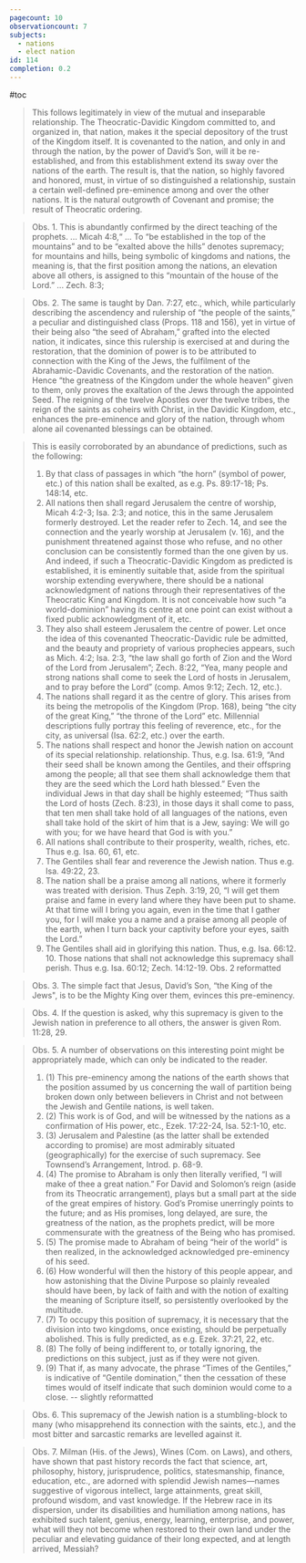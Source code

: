 ```yaml
---
pagecount: 10
observationcount: 7
subjects:
  - nations
  - elect nation
id: 114
completion: 0.2
---
```

#toc

>This follows legitimately in view of the mutual and inseparable relationship. The Theocratic-Davidic Kingdom committed to, and organized in, that nation, makes it the special depository of the trust of the Kingdom itself. It is covenanted to the nation, and only in and through the nation, by the power of David’s Son, will it be re-established, and from this establishment extend its sway over the nations of the earth. The result is, that the nation, so highly favored and honored, must, in virtue of so distinguished a relationship, sustain a certain well-defined pre-eminence among and over the other nations. It is the natural outgrowth of Covenant and promise; the result of Theocratic ordering.

>Obs. 1. This is abundantly confirmed by the direct teaching of the prophets.
>...
>Micah 4:8,“
>...
>To “be established in the top of the mountains” and to be “exalted above the hills” denotes supremacy; for mountains and hills, being symbolic of kingdoms and nations, the meaning is, that the first position among the nations, an elevation above all others, is assigned to this “mountain of the house of the Lord.”
>...
>Zech. 8:3;

>Obs. 2. The same is taught by Dan. 7:27, etc., which, while particularly describing the ascendency and rulership of “the people of the saints,” a peculiar and distinguished class (Props. 118 and 156), yet in virtue of their being also “the seed of Abraham,” grafted into the elected nation, it indicates, since this rulership is exercised at and during the restoration, that the dominion of power is to be attributed to connection with the King of the Jews, the fulfilment of the Abrahamic-Davidic Covenants, and the restoration of the nation. Hence “the greatness of the Kingdom under the whole heaven” given to them, only proves the exaltation of the Jews through the appointed Seed. The reigning of the twelve Apostles over the twelve tribes, the reign of the saints as coheirs with Christ, in the Davidic Kingdom, etc., enhances the pre-eminence and glory of the nation, through whom alone ail covenanted blessings can be obtained.

>This is easily corroborated by an abundance of predictions, such as the following: 
>1. By that class of passages in which “the horn” (symbol of power, etc.) of this nation shall be exalted, as e.g. Ps. 89:17-18; Ps. 148:14, etc. 
>2. All nations then shall regard Jerusalem the centre of worship, Micah 4:2-3; Isa. 2:3; and notice, this in the same Jerusalem formerly destroyed. Let the reader refer to Zech. 14, and see the connection and the yearly worship at Jerusalem (v. 16), and the punishment threatened against those who refuse, and no other conclusion can be consistently formed than the one given by us. And indeed, if such a Theocratic-Davidic Kingdom as predicted is established, it is eminently suitable that, aside from the spiritual worship extending everywhere, there should be a national acknowledgment of nations through their representatives of the Theocratic King and Kingdom. It is not conceivable how such “a world-dominion” having its centre at one point can exist without a fixed public acknowledgment of it, etc. 
>3. They also shall esteem Jerusalem the centre of power. Let once the idea of this covenanted Theocratic-Davidic rule be admitted, and the beauty and propriety of various prophecies appears, such as Mich. 4:2; Isa. 2:3, “the law shall go forth of Zion and the Word of the Lord from Jerusalem”; Zech. 8:22, “Yea, many people and strong nations shall come to seek the Lord of hosts in Jerusalem, and to pray before the Lord” (comp. Amos 9:12; Zech. 12, etc.). 
>4. The nations shall regard it as the centre of glory. This arises from its being the metropolis of the Kingdom (Prop. 168), being “the city of the great King,” “the throne of the Lord” etc. Millennial descriptions fully portray this feeling of reverence, etc., for the city, as universal (Isa. 62:2, etc.) over the earth. 
>5. The nations shall respect and honor the Jewish nation on account of its special relationship. relationship. Thus, e.g. Isa. 61:9, “And their seed shall be known among the Gentiles, and their offspring among the people; all that see them shall acknowledge them that they are the seed which the Lord hath blessed.” Even the individual Jews in that day shall be highly esteemed; “Thus saith the Lord of hosts (Zech. 8:23), in those days it shall come to pass, that ten men shall take hold of all languages of the nations, even shall take hold of the skirt of him that is a Jew, saying: We will go with you; for we have heard that God is with you.” 
>6. All nations shall contribute to their prosperity, wealth, riches, etc. Thus e.g. Isa. 60, 61, etc. 
>7. The Gentiles shall fear and reverence the Jewish nation. Thus e.g. Isa. 49:22, 23. 
>8. The nation shall be a praise among all nations, where it formerly was treated with derision. Thus Zeph. 3:19, 20, “I will get them praise and fame in every land where they have been put to shame. At that time will I bring you again, even in the time that I gather you, for I will make you a name and a praise among all people of the earth, when I turn back your captivity before your eyes, saith the Lord.” 
>9. The Gentiles shall aid in glorifying this nation. Thus, e.g. Isa. 66:12. 10. Those nations that shall not acknowledge this supremacy shall perish. Thus e.g. Isa. 60:12; Zech. 14:12-19.
>Obs. 2 reformatted

>Obs. 3. The simple fact that Jesus, David’s Son, “the King of the Jews", is to be the Mighty King over them, evinces this pre-eminency.

>Obs. 4. If the question is asked, why this supremacy is given to the Jewish nation in preference to all others, the answer is given Rom. 11:28, 29.

>Obs. 5. A number of observations on this interesting point might be appropriately made, which can only be indicated to the reader. 
>1. (1) This pre-eminency among the nations of the earth shows that the position assumed by us concerning the wall of partition being broken down only between believers in Christ and not between the Jewish and Gentile nations, is well taken. 
>2. (2) This work is of God, and will be witnessed by the nations as a confirmation of His power, etc., Ezek. 17:22-24, Isa. 52:1-10, etc. 
>3. (3) Jerusalem and Palestine (as the latter shall be extended according to promise) are most admirably situated (geographically) for the exercise of such supremacy. See Townsend’s Arrangement, Introd. p. 68-9. 
>4. (4) The promise to Abraham is only then literally verified, “I will make of thee a great nation.” For David and Solomon’s reign (aside from its Theocratic arrangement), plays but a small part at the side of the great empires of history. God’s Promise unerringly points to the future; and as His promises, long delayed, are sure, the greatness of the nation, as the prophets predict, will be more commensurate with the greatness of the Being who has promised. 
>5. (5) The promise made to Abraham of being “heir of the world” is then realized, in the acknowledged acknowledged pre-eminency of his seed. 
>6. (6) How wonderful will then the history of this people appear, and how astonishing that the Divine Purpose so plainly revealed should have been, by lack of faith and with the notion of exalting the meaning of Scripture itself, so persistently overlooked by the multitude. 
>7. (7) To occupy this position of supremacy, it is necessary that the division into two kingdoms, once existing, should be perpetually abolished. This is fully predicted, as e.g. Ezek. 37:21, 22, etc. 
>8. (8) The folly of being indifferent to, or totally ignoring, the predictions on this subject, just as if they were not given. 
>9. (9) That if, as many advocate, the phrase “Times of the Gentiles,” is indicative of “Gentile domination,” then the cessation of these times would of itself indicate that such dominion would come to a close.
>-- slightly reformatted

>Obs. 6. This supremacy of the Jewish nation is a stumbling-block to many (who misapprehend its connection with the saints, etc.), and the most bitter and sarcastic remarks are levelled against it.

>Obs. 7. Milman (His. of the Jews), Wines (Com. on Laws), and others, have shown that past history records the fact that science, art, philosophy, history, jurisprudence, politics, statesmanship, finance, education, etc., are adorned with splendid Jewish names—names suggestive of vigorous intellect, large attainments, great skill, profound wisdom, and vast knowledge. If the Hebrew race in its dispersion, under its disabilities and humiliation among nations, has exhibited such talent, genius, energy, learning, enterprise, and power, what will they not become when restored to their own land under the peculiar and elevating guidance of their long expected, and at length arrived, Messiah?